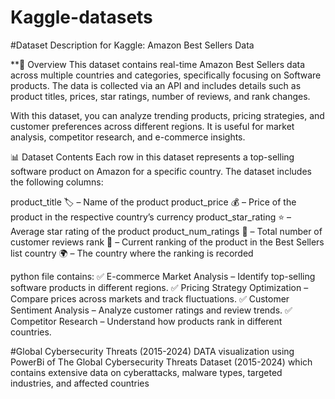 # Kaggle-datasets
 #Dataset Description for Kaggle: Amazon Best Sellers Data

**📖 Overview
This dataset contains real-time Amazon Best Sellers data across multiple countries and categories, specifically focusing on Software products. The data is collected via an API and includes details such as product titles, prices, star ratings, number of reviews, and rank changes.

With this dataset, you can analyze trending products, pricing strategies, and customer preferences across different regions. It is useful for market analysis, competitor research, and e-commerce insights.

📊 Dataset Contents
Each row in this dataset represents a top-selling software product on Amazon for a specific country. The dataset includes the following columns:

product_title 🏷️ – Name of the product
product_price 💰 – Price of the product in the respective country’s currency
product_star_rating ⭐ – Average star rating of the product
product_num_ratings 📝 – Total number of customer reviews
rank 🔢 – Current ranking of the product in the Best Sellers list
country 🌍 – The country where the ranking is recorded

python file contains:
✅ E-commerce Market Analysis – Identify top-selling software products in different regions.
✅ Pricing Strategy Optimization – Compare prices across markets and track fluctuations.
✅ Customer Sentiment Analysis – Analyze customer ratings and review trends.
✅ Competitor Research – Understand how products rank in different countries.


#Global Cybersecurity Threats (2015-2024)
DATA visualization using PowerBi of The Global Cybersecurity Threats Dataset (2015-2024) which contains extensive data on cyberattacks, malware types, targeted industries, and affected countries
